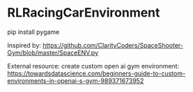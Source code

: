 # RLRacingCarEnvironment

pip install pygame

Inspired by: https://github.com/ClarityCoders/SpaceShooter-Gym/blob/master/SpaceENV.py

External resource: create custom open ai gym environment: https://towardsdatascience.com/beginners-guide-to-custom-environments-in-openai-s-gym-989371673952
